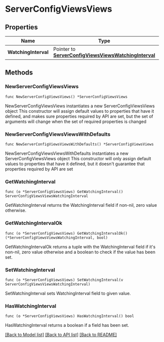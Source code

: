 # ServerConfigViewsViews

## Properties

Name | Type | Description | Notes
------------ | ------------- | ------------- | -------------
**WatchingInterval** | Pointer to [**ServerConfigViewsViewsWatchingInterval**](ServerConfigViewsViewsWatchingInterval.md) |  | [optional] 

## Methods

### NewServerConfigViewsViews

`func NewServerConfigViewsViews() *ServerConfigViewsViews`

NewServerConfigViewsViews instantiates a new ServerConfigViewsViews object
This constructor will assign default values to properties that have it defined,
and makes sure properties required by API are set, but the set of arguments
will change when the set of required properties is changed

### NewServerConfigViewsViewsWithDefaults

`func NewServerConfigViewsViewsWithDefaults() *ServerConfigViewsViews`

NewServerConfigViewsViewsWithDefaults instantiates a new ServerConfigViewsViews object
This constructor will only assign default values to properties that have it defined,
but it doesn't guarantee that properties required by API are set

### GetWatchingInterval

`func (o *ServerConfigViewsViews) GetWatchingInterval() ServerConfigViewsViewsWatchingInterval`

GetWatchingInterval returns the WatchingInterval field if non-nil, zero value otherwise.

### GetWatchingIntervalOk

`func (o *ServerConfigViewsViews) GetWatchingIntervalOk() (*ServerConfigViewsViewsWatchingInterval, bool)`

GetWatchingIntervalOk returns a tuple with the WatchingInterval field if it's non-nil, zero value otherwise
and a boolean to check if the value has been set.

### SetWatchingInterval

`func (o *ServerConfigViewsViews) SetWatchingInterval(v ServerConfigViewsViewsWatchingInterval)`

SetWatchingInterval sets WatchingInterval field to given value.

### HasWatchingInterval

`func (o *ServerConfigViewsViews) HasWatchingInterval() bool`

HasWatchingInterval returns a boolean if a field has been set.


[[Back to Model list]](../README.md#documentation-for-models) [[Back to API list]](../README.md#documentation-for-api-endpoints) [[Back to README]](../README.md)


